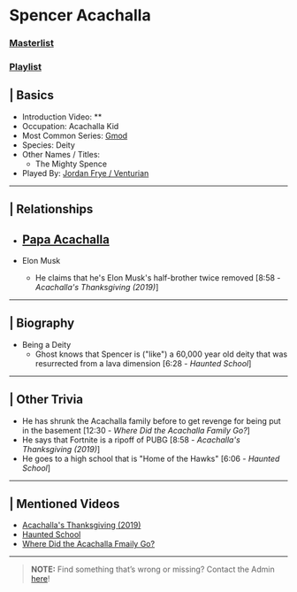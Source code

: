 # Spencer Acachalla  
### [Masterlist]()
### [Playlist]()

## | Basics  
- Introduction Video: **  
- Occupation: Acachalla Kid
- Most Common Series: [Gmod](6.Series/Gmod.html)  
- Species: Deity
- Other Names / Titles:   
  - The Mighty Spence  
- Played By: [Jordan Frye / Venturian](3.Siblings/3.1.Jordan-Frye-Venturian.html)  

----

## | Relationships  
- [**Papa Acachalla**](5.Characters/Papa_Acachalla.html)  
  - 

- Elon Musk
  - He claims that he's Elon Musk's half-brother twice removed [8:58 - *Acachalla's Thanksgiving (2019)*]

----

## | Biography  
- Being a Deity
  -  Ghost knows that Spencer is \("like") a 60,000 year old deity that was resurrected from a lava dimension [6:28 - *Haunted School*]  

----

## | Other Trivia  
- He has shrunk the Acachalla family before to get revenge for being put in the basement [12:30 - *Where Did the Acachalla Family Go?*]
- He says that Fortnite is a ripoff of PUBG [8:58 - *Acachalla's Thanksgiving (2019)*]
- He goes to a high school that is "Home of the Hawks" [6:06 - *Haunted School*]

----

## | Mentioned Videos
- [Acachalla's Thanksgiving \(2019)](https://youtu.be/dC5GT2mZNEk)
- [Haunted School](https://youtu.be/cV31R3z-P7M)
- [Where Did the Acachalla Fmaily Go?](https://youtu.be/rXysj4tKZmU)

----

> **NOTE:** Find something that’s wrong or missing? Contact the Admin [here](../chapter_2.html)!
